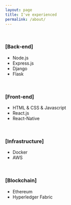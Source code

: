 ```yaml
---
layout: page
title: I've experienced
permalink: /about/
---
```


<br>

### [Back-end]

- Node.js
- Express.js
- Django
- Flask

<br>

### [Front-end]

- HTML & CSS & Javascript
- React.js
- React-Native

<br>

### [Infrastructure]

- Docker
- AWS

<br>

### [Blockchain]

- Ethereum
- Hyperledger Fabric

<br>